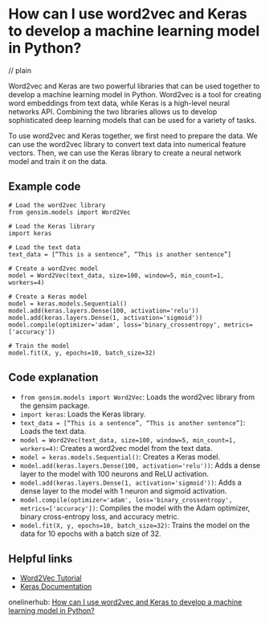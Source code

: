 # How can I use word2vec and Keras to develop a machine learning model in Python?
// plain

Word2vec and Keras are two powerful libraries that can be used together to develop a machine learning model in Python. Word2vec is a tool for creating word embeddings from text data, while Keras is a high-level neural networks API. Combining the two libraries allows us to develop sophisticated deep learning models that can be used for a variety of tasks.

To use word2vec and Keras together, we first need to prepare the data. We can use the word2vec library to convert text data into numerical feature vectors. Then, we can use the Keras library to create a neural network model and train it on the data.

## Example code

```
# Load the word2vec library
from gensim.models import Word2Vec

# Load the Keras library
import keras

# Load the text data
text_data = [“This is a sentence”, “This is another sentence”]

# Create a word2vec model
model = Word2Vec(text_data, size=100, window=5, min_count=1, workers=4)

# Create a Keras model
model = keras.models.Sequential()
model.add(keras.layers.Dense(100, activation='relu'))
model.add(keras.layers.Dense(1, activation='sigmoid'))
model.compile(optimizer='adam', loss='binary_crossentropy', metrics=['accuracy'])

# Train the model
model.fit(X, y, epochs=10, batch_size=32)
```

## Code explanation

- `from gensim.models import Word2Vec`: Loads the word2vec library from the gensim package.
- `import keras`: Loads the Keras library.
- `text_data = [“This is a sentence”, “This is another sentence”]`: Loads the text data.
- `model = Word2Vec(text_data, size=100, window=5, min_count=1, workers=4)`: Creates a word2vec model from the text data.
- `model = keras.models.Sequential()`: Creates a Keras model.
- `model.add(keras.layers.Dense(100, activation='relu'))`: Adds a dense layer to the model with 100 neurons and ReLU activation.
- `model.add(keras.layers.Dense(1, activation='sigmoid'))`: Adds a dense layer to the model with 1 neuron and sigmoid activation.
- `model.compile(optimizer='adam', loss='binary_crossentropy', metrics=['accuracy'])`: Compiles the model with the Adam optimizer, binary cross-entropy loss, and accuracy metric.
- `model.fit(X, y, epochs=10, batch_size=32)`: Trains the model on the data for 10 epochs with a batch size of 32.

## Helpful links
- [Word2Vec Tutorial](https://radimrehurek.com/gensim/models/word2vec.html)
- [Keras Documentation](https://keras.io/)

onelinerhub: [How can I use word2vec and Keras to develop a machine learning model in Python?](https://onelinerhub.com/python-keras/how-can-i-use-word-vec-and-keras-to-develop-a-machine-learning-model-in-python)
